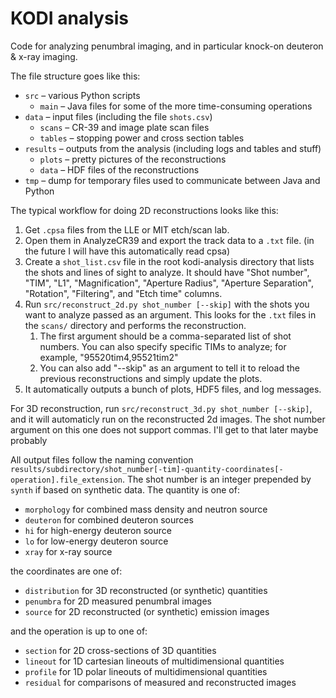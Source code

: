 KODI analysis
=============

Code for analyzing penumbral imaging, and in particular knock-on deuteron & x-ray imaging.

The file structure goes like this:
- `src` – various Python scripts
    - `main` – Java files for some of the more time-consuming operations
- `data` – input files (including the file `shots.csv`)
  - `scans` – CR-39 and image plate scan files
  - `tables` – stopping power and cross section tables
- `results` – outputs from the analysis (including logs and tables and stuff)
  - `plots` – pretty pictures of the reconstructions
  - `data` – HDF files of the reconstructions
- `tmp` – dump for temporary files used to communicate between Java and Python

The typical workflow for doing 2D reconstructions looks like this:
1. Get `.cpsa` files from the LLE or MIT etch/scan lab.
2. Open them in AnalyzeCR39 and export the track data to a `.txt` file. (in the future I will have this automatically read cpsa)
3. Create a `shot_list.csv` file in the root kodi-analysis directory that lists the shots and lines of sight to analyze.
   It should have "Shot number", "TIM", "L1", "Magnification", "Aperture Radius",
   "Aperture Separation", "Rotation", "Filtering", and "Etch time" columns.
4. Run `src/reconstruct_2d.py shot_number [--skip]` with the shots you want to analyze passed as an argument.
   This looks for the `.txt` files in the `scans/` directory and performs the reconstruction.
   1. The first argument should be a comma-separated list of shot numbers.
      You can also specify specific TIMs to analyze; for example, "95520tim4,95521tim2"
   2. You can also add "--skip" as an argument to tell it to reload the previous reconstructions and simply update the plots.
5. It automatically outputs a bunch of plots, HDF5 files, and log messages.

For 3D reconstruction, run `src/reconstruct_3d.py shot_number [--skip]`,
and it will automaticly run on the reconstructed 2d images.
The shot number argument on this one does not support commas.
I'll get to that later maybe probably

All output files follow the naming convention `results/subdirectory/shot_number[-tim]-quantity-coordinates[-operation].file_extension`.
The shot number is an integer prepended by `synth` if based on synthetic data.
The quantity is one of:
- `morphology` for combined mass density and neutron source
- `deuteron` for combined deuteron sources
- `hi` for high-energy deuteron source
- `lo` for low-energy deuteron source
- `xray` for x-ray source

the coordinates are one of:
- `distribution` for 3D reconstructed (or synthetic) quantities
- `penumbra` for 2D measured penumbral images
- `source` for 2D reconstructed (or synthetic) emission images

and the operation is up to one of:
- `section` for 2D cross-sections of 3D quantities
- `lineout` for 1D cartesian lineouts of multidimensional quantities
- `profile` for 1D polar lineouts of multidimensional quantities
- `residual` for comparisons of measured and reconstructed images
